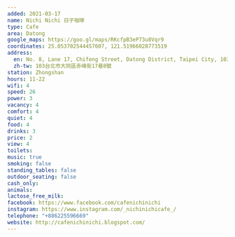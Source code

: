 ```yaml
---
added: 2021-03-17
name: Nichi Nichi 日子咖啡
type: Cafe
area: Datong
google_maps: https://goo.gl/maps/RKcfpB3eP73u8Vqr9
coordinates: 25.053702544457607, 121.51966028773519
address:
  en: No. 8, Lane 17, Chifeng Street, Datong District, Taipei City, 103
  zh-tw: 103台北市大同區赤峰街17巷8號
station: Zhongshan
hours: 11-22
wifi: 4
speed: 26
power: 3
vacancy: 4
comfort: 4
quiet: 4
food: 4
drinks: 3
price: 2
view: 4
toilets: 
music: true
smoking: false
standing_tables: false
outdoor_seating: false
cash_only: 
animals: 
lactose_free_milk: 
facebook: https://www.facebook.com/cafenichinichi
instagram: https://www.instagram.com/_nichinichicafe_/
telephone: "+886225596669"
website: http://cafenichinichi.blogspot.com/
---
```


